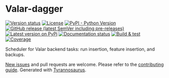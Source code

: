# Valar-dagger

[![Version status](https://img.shields.io/pypi/status/valar-dagger)](https://pypi.org/project/valar-dagger/)
[![License](https://img.shields.io/badge/License-Apache%202.0-blue.svg)](https://opensource.org/licenses/Apache-2.0)
[![PyPI - Python Version](https://img.shields.io/pypi/pyversions/valar-dagger)](https://pypi.org/project/valar-dagger/)
[![GitHub release (latest SemVer including pre-releases)](https://img.shields.io/github/v/release/dmyersturnbull/valar-dagger?include_prereleases&label=GitHub)](https://github.com/dmyersturnbull/valar-dagger/releases)
[![Latest version on PyPi](https://badge.fury.io/py/valar-dagger.svg)](https://pypi.org/project/valar-dagger/)
[![Documentation status](https://readthedocs.org/projects/valar-dagger/badge/?version=latest&style=flat-square)](https://valar-dagger.readthedocs.io/en/stable/)
[![Build & test](https://github.com/dmyersturnbull/valar-dagger/workflows/Build%20&%20test/badge.svg)](https://github.com/dmyersturnbull/valar-dagger/actions)
[![Coverage](https://coveralls.io/repos/github/dmyersturnbull/valar-dagger/badge.svg?branch=master)](https://coveralls.io/github/dmyersturnbull/valar-dagger?branch=master)

Scheduler for Valar backend tasks: run insertion, feature insertion, and backups.

[New issues](https://github.com/dmyersturnbull/valar-dagger/issues) and pull requests are welcome.
Please refer to the [contributing guide](https://github.com/dmyersturnbull/valar-dagger/blob/master/CONTRIBUTING.md).
Generated with [Tyrannosaurus](https://github.com/dmyersturnbull/tyrannosaurus).
